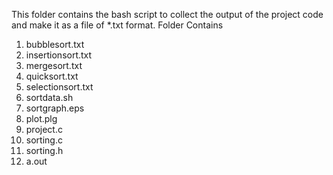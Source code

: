 This folder contains the bash script to collect the output of the project code and make it as a file of *.txt format.
Folder Contains
  1.  bubblesort.txt
  2.  insertionsort.txt
  3.  mergesort.txt
  4.  quicksort.txt
  5.  selectionsort.txt
  6.  sortdata.sh
  7.  sortgraph.eps
  8.  plot.plg
  9.  project.c
  10. sorting.c
  11. sorting.h
  12. a.out

